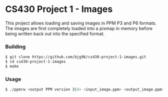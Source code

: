 # CS430 Project 1 - Images

This project allows loading and saving images in PPM P3 and P6 formats. The images are first completely loaded into a pixmap in memory before being written back out into the specified format.

### Building

```sh
$ git clone https://github.com/bjg96/cs430-project-1-images.git
$ cd cs430-project-1-images
$ make
```

### Usage

```sh
$ ./ppmrw <output PPM version 3|6> <input_image.ppm> <output_image.ppm>
```